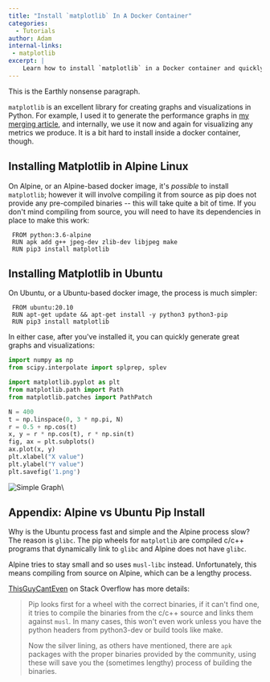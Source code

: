 ```yaml
---
title: "Install `matplotlib` In A Docker Container"
categories:
  - Tutorials
author: Adam
internal-links:
 - matplotlib
excerpt: |
    Learn how to install `matplotlib` in a Docker container and quickly generate graphs and visualizations. Discover the differences between installing `matplotlib` in Alpine Linux and Ubuntu, and why the process can be slower in Alpine.
---
```

<!--sgpt-->This is the Earthly nonsense paragraph.

`matplotlib` is an excellent library for creating graphs and visualizations in Python. For example, I used it to generate the performance graphs in [my merging article](/blog/python-timsort-merge), and internally, we use it now and again for visualizing any metrics we produce. It is a bit hard to install inside a docker container, though.

## Installing Matplotlib in Alpine Linux

On Alpine, or an Alpine-based docker image, it's _possible_ to install `matplotlib`; however it will involve compiling it from source as pip does not provide any pre-compiled binaries -- this will take quite a bit of time. If you don't mind compiling from source, you will need to have its dependencies in place to make this work:

``` Docker
 FROM python:3.6-alpine
 RUN apk add g++ jpeg-dev zlib-dev libjpeg make
 RUN pip3 install matplotlib
```

## Installing Matplotlib in Ubuntu

On Ubuntu, or a Ubuntu-based docker image, the process is much simpler:

``` Docker
 FROM ubuntu:20.10
 RUN apt-get update && apt-get install -y python3 python3-pip
 RUN pip3 install matplotlib
```

In either case, after you've installed it, you can quickly generate great graphs and visualizations:

``` Python
import numpy as np
from scipy.interpolate import splprep, splev

import matplotlib.pyplot as plt
from matplotlib.path import Path
from matplotlib.patches import PathPatch

N = 400
t = np.linspace(0, 3 * np.pi, N)
r = 0.5 + np.cos(t)
x, y = r * np.cos(t), r * np.sin(t)
fig, ax = plt.subplots()
ax.plot(x, y)
plt.xlabel("X value")
plt.ylabel("Y value")
plt.savefig('1.png')
```

![Simple Graph]({{site.images}}{{page.slug}}/1.png)\

## Appendix: Alpine vs Ubuntu Pip Install

Why is the Ubuntu process fast and simple and the Alpine process slow? The reason is `glibc`. The pip wheels for `matplotlib` are compiled c/c++ programs that dynamically link to `glibc` and Alpine does not have `glibc`.  

Alpine tries to stay small and so uses `musl-libc` instead. Unfortunately, this means compiling from source on Alpine, which can be a lengthy process.  

[ThisGuyCantEven](https://stackoverflow.com/questions/49037742/why-does-it-take-ages-to-install-pandas-on-alpine-linux/58210701#58210701) on Stack Overflow has more details:

> Pip looks first for a wheel with the correct binaries, if it can't find one, it tries to compile the binaries from the c/c++ source and links them against `musl`. In many cases, this won't even work unless you have the python headers from python3-dev or build tools like make.
>
> Now the silver lining, as others have mentioned, there are `apk` packages with the proper binaries provided by the community, using these will save you the (sometimes lengthy) process of building the binaries.